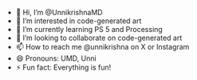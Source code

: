 - 👋 Hi, I’m @UnnikrishnaMD
- 👀 I’m interested in code-generated art
- 🌱 I’m currently learning PS 5 and Processing
- 💞️ I’m looking to collaborate on code-generated art
- 📫 How to reach me @unnikrishna on X or Instagram
- 😄 Pronouns: UMD, Unni
- ⚡ Fun fact: Everything is fun!

<!---
UnnikrishnaMD/UnnikrishnaMD is a ✨ special ✨ repository because its `README.md` (this file) appears on your GitHub profile.
You can click the Preview link to take a look at your changes.
--->

